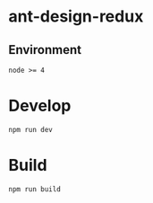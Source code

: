 # ant-design-redux

## Environment

```
node >= 4
```

# Develop

```
npm run dev
```

# Build

```
npm run build
```
